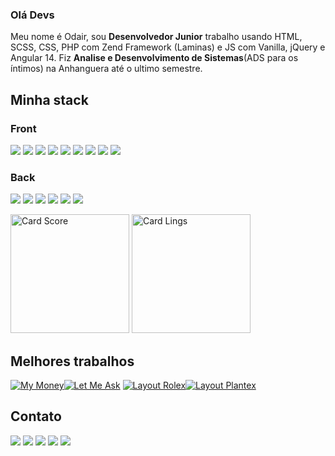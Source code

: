 ### Olá Devs

Meu nome é Odair, sou <strong>Desenvolvedor Junior</strong> trabalho usando HTML, SCSS, CSS, PHP com Zend Framework (Laminas) e JS com Vanilla, jQuery e Angular 14. Fiz <strong>Analise e Desenvolvimento de Sistemas</strong>(ADS para os íntimos) na Anhanguera até o ultimo semestre.

## Minha stack
### Front
<img src="https://img.shields.io/badge/-CSS-141321?logo=css3&logoColor=D93A7C"/> <img src="https://img.shields.io/badge/-HTML-141321?logo=html5&logoColor=D93A7C"/> <img src="https://img.shields.io/badge/-JavaScript-141321?logo=javascript&logoColor=D93A7C"/> <img src="https://img.shields.io/badge/-TypeScript-141321?logo=typescript&logoColor=D93A7C"/> <img src="https://img.shields.io/badge/-ReactJS-141321?logo=react&logoColor=D93A7C"/> <img src="https://img.shields.io/badge/-VueJS-141321?logo=vue.js&logoColor=D93A7C"/> <img src="https://img.shields.io/badge/-Redux-141321?logo=redux&logoColor=D93A7C"/> <img src="https://img.shields.io/badge/-Bootstrap-141321?logo=bootstrap&logoColor=D93A7C"/> <img src="https://img.shields.io/badge/-jQuery-141321?logo=jquery&logoColor=D93A7C"/>

### Back
<img src="https://img.shields.io/badge/-Python-141321?logo=python&logoColor=D93A7C"/> <img src="https://img.shields.io/badge/-PHP-141321?logo=php&logoColor=D93A7C"/> <img src="https://img.shields.io/badge/-MySQL-141321?logo=mysql&logoColor=D93A7C"/> <img src="https://img.shields.io/badge/-NodeJS-141321?logo=node.js&logoColor=D93A7C"/> <img src="https://img.shields.io/badge/-ExpressJS-141321?logo=express&logoColor=D93A7C"/> <img src="https://img.shields.io/badge/-MongoDB-141321?logo=mongodb&logoColor=D93A7C"/>

<div>
  <img height="190em" alt='Card Score' src='https://github-readme-stats.vercel.app/api?username=odaircesar&show_icons=true&theme=radical'>
  <img height="190em" alt='Card Lings' src='https://github-readme-stats.vercel.app/api/top-langs/?username=odaircesar&layout=compact&theme=radical&langs_count=7'>
</div>

## Melhores trabalhos

<a href='https://github.com/OdairCesar/my-money'><img alt='My Money' src='https://github-readme-stats.vercel.app/api/pin/?username=odaircesar&repo=my-money&theme=dracula'></a><a href='https://github.com/OdairCesar/letmeask-nextlevelweek'><img alt='Let Me Ask' src='https://github-readme-stats.vercel.app/api/pin/?username=odaircesar&repo=letmeask-nextlevelweek&theme=dracula'></a>
<a href='https://github.com/OdairCesar/responsive-layout-ecommerce'><img alt='Layout Rolex' src='https://github-readme-stats.vercel.app/api/pin/?username=odaircesar&repo=responsive-layout-ecommerce&theme=dracula'></a><a href='https://github.com/OdairCesar/responvise-layout-floriculture'><img alt='Layout Plantex' src='https://github-readme-stats.vercel.app/api/pin/?username=odaircesar&repo=responvise-layout-floriculture&theme=dracula'></a>

## Contato
<a href='https://api.whatsapp.com/send?phone=5514991434273' target='_blank'><img src='https://img.shields.io/badge/WhatsApp-25D366?style=for-the-badge&logo=whatsapp&logoColor=white'></a>
<a href='https://www.linkedin.com/in/odair-cesar-ferreira/' target='_blank'><img src='https://img.shields.io/badge/Linkedin-0A66C2?&style=for-the-badge&logo=linkedin'></a>
<a href='https://twitter.com/odacesfer' target='_blank'><img src='https://img.shields.io/badge/Twitter-1DA1F2?style=for-the-badge&logo=twitter&logoColor=white'></a>
<a href='https://www.behance.net/odaircesar' target='_blank'><img src='https://img.shields.io/badge/Behance-0000CC?style=for-the-badge&logo=behance&logoColor=white'></a>
<img src='https://img.shields.io/static/v1?&label=&message=Odair%20Dev.%231654&style=for-the-badge&logo=discord&logoColor=white&color=5865F2'>

<!--

- 🔭 I’m currently working on ...
- 🌱 I’m currently learning ...
- 👯 I’m looking to collaborate on ...
- 🤔 I’m looking for help with ...
- 💬 Ask me about ...
- 📫 How to reach me: ...
- 😄 Pronouns: ...
- ⚡ Fun fact: ...
-->
